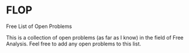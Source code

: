 # FLOP
Free List of Open Problems


This is a collection of open problems (as far as I know) in the field of Free Analysis.
Feel free to add any open problems to this list.
